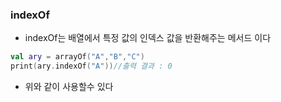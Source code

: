### indexOf
- indexOf는 배열에서 특정 값의 인덱스 값을 반환해주는 메서드 이다
```kotlin
val ary = arrayOf("A","B","C")
print(ary.indexOf("A"))//출력 결과 : 0
```
- 위와 같이 사용할수 있다